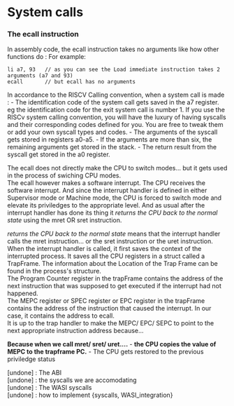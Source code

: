 # System calls



### The ecall instruction
In assembly code, the ecall instruction takes no arguments like how other functions do : For example:  
```riscv
li a7, 93   // as you can see the Load immediate instruction takes 2 arguments (a7 and 93)
ecall       // but ecall has no arguments
```

In accordance to the RISCV Calling convention, when a system call is made :
    - The identification code of the system call gets saved in the a7 register. eg the identification code for the exit system call is number 1. If you use the RISCv system calling convention, you will have the luxury of having syscalls and their corresponding codes defined for you. You are free to tweak them or add your own syscall types and codes.
    - The arguments of the syscall gets stored in registers a0-a5.
    - If the arguments are more than six, the remaining arguments get stored in the stack.
    - The return result from the syscall get stored in the a0 register.

The ecall does not directly make the CPU to switch modes... but it gets used in the process of swiching CPU modes.  
The ecall however makes a software interrupt. The CPU receives the software interrupt. And since the interrupt handler is defined in either Supervisor mode or Machine mode, the CPU is forced to switch mode and elevate its priviledges to the appropriate level. And as usual after the interrupt handler has done its thing it *returns the CPU back to the normal state* using the mret OR sret instruction.   


*returns the CPU back to the normal state* means that the interrupt handler calls the mret instruction... or the sret instruction or the uret instruction.  
When the interrupt handler is called, it first saves the context of the interrupted process. It saves all the CPU registers in a struct called a TrapFrame. The information about the Location of the Trap Frame can be found in the process's structure.   
The Program Counter register in the trapFrame contains the address of the next instruction that was supposed to get executed if the interrupt had not happened.  
The MEPC register or SPEC register or EPC register in the trapFrame contains the address of the instruction that caused the interrupt. In our case, it contains the address to ecall.  
It is up to the trap handler to make the MEPC/ EPC/ SEPC to point to the next appropriate instruction address because... 

**Because when we call mret/ sret/ uret....**
    - **the CPU copies the value of MEPC to the trapframe PC.**
    - The CPU gets restored to the previous priviledge status


[undone] : The ABI  
[undone] : the syscalls we are accomodating  
[undone] : The WASI syscalls    
[undone] : how to implement {syscalls, WASI_integration}    

